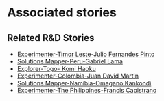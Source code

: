 # Associated stories

<!-- !!DO NOT REMOVE!! start autogenerated hyperlinks -->
## Related R&D Stories
- [Experimenter\-Timor Leste\-Julio Fernandes Pinto](/RnD-Archive/stories/?doc=Julio%20Timor%20Leste_LQ-en-US)
- [Solutions Mapper\-Peru\-Gabriel Lama](/RnD-Archive/stories/?doc=Gabriel_edited-en-US)
- [Explorer\-Togo\- Komi Haoku](/RnD-Archive/stories/?doc=20_Komi_Togo-en-US)
- [Experimenter\-Colombia\-Juan David Martin](/RnD-Archive/stories/?doc=Juan%20David%20Colombia_LQ-en-US)
- [Solutions Mapper\-Namibia\-Omagano Kankondi](/RnD-Archive/stories/?doc=Omagano_edited-en-US)
- [Experimenter\-The Philippines\-Francis Capistrano](/RnD-Archive/stories/?doc=Kapi%20Philippines_LQ-en-US)
<!-- !!DO NOT REMOVE!! end autogenerated hyperlinks -->